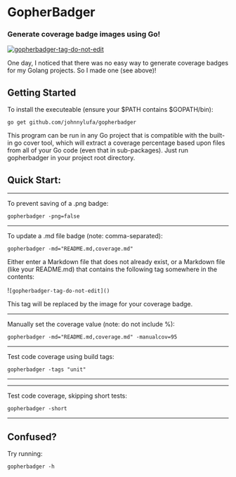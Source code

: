 # GopherBadger
### Generate coverage badge images using Go!

<a href='https://github.com/johnnylufa/gopherbadger' target='_blank'>![gopherbadger-tag-do-not-edit](https://img.shields.io/badge/Go%20Coverage-72%25-brightgreen.svg?longCache=true&style=flat)</a>

One day, I noticed that there was no easy way to generate coverage badges for my Golang projects. So I made one (see above)! 

## Getting Started 

To install the executeable (ensure your $PATH contains $GOPATH/bin):

```
go get github.com/johnnylufa/gopherbadger
```

This program can be run in any Go project that is compatible with the built-in go cover tool, which will extract a coverage percentage based upon files from all of your Go code (even that in sub-packages). Just run gopherbadger in your project root directory.

## Quick Start:

<hr>

To prevent saving of a .png badge:

`gopherbadger -png=false`

<hr>

To update a .md file badge (note: comma-separated):

`gopherbadger -md="README.md,coverage.md"`

Either enter a Markdown file that does not already exist, or a Markdown file (like your README.md) that contains the following tag somewhere in the contents:

!`[gopherbadger-tag-do-not-edit]()`

This tag will be replaced by the image for your coverage badge. 

<hr>

Manually set the coverage value (note: do not include %):

`gopherbadger -md="README.md,coverage.md" -manualcov=95`

<hr>

Test code coverage using build tags:

`gopherbadger -tags "unit"`

<hr>

<hr>

Test code coverage, skipping short tests:

`gopherbadger -short`

<hr>

## Confused?

Try running:

```
gopherbadger -h
```
